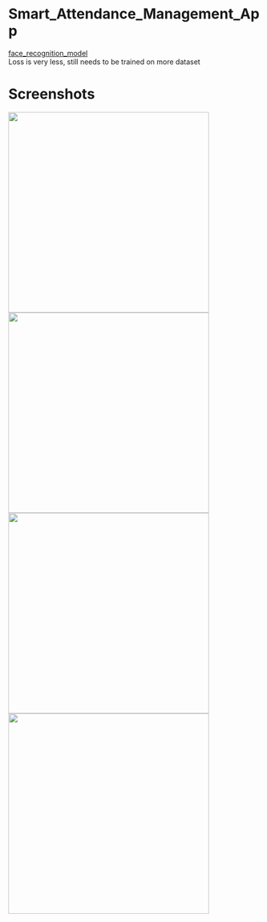 # Smart_Attendance_Management_App

[face_recognition_model](https://drive.google.com/file/d/1EJnMNjI4fCBkewhpUShoGx9uZNw9uIQ7/view?usp=sharing)      
Loss is very less, still needs to be trained on more dataset

# Screenshots
<img src="https://github.com/lnx2000/Smart_Attendance_Management_App/blob/master/images/login_dark.jpg" height="400">      <img src="https://github.com/lnx2000/Smart_Attendance_Management_App/blob/master/images/login_light.jpg" height="400">      <img src="https://github.com/lnx2000/Smart_Attendance_Management_App/blob/master/images/signup_dark.jpg" height="400">      <img src="https://github.com/lnx2000/Smart_Attendance_Management_App/blob/master/images/signup_light.jpg" height="400">

